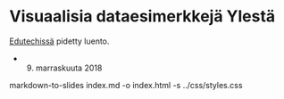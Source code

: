 # Visuaalisia dataesimerkkejä Ylestä

[Edutechissä](http://www.tut.fi/fi/yrityksille/osaamisen-kehittaminen/taydennyskoulutus/index.htm) pidetty luento.

* 9. marraskuuta 2018

markdown-to-slides index.md -o index.html -s ../css/styles.css